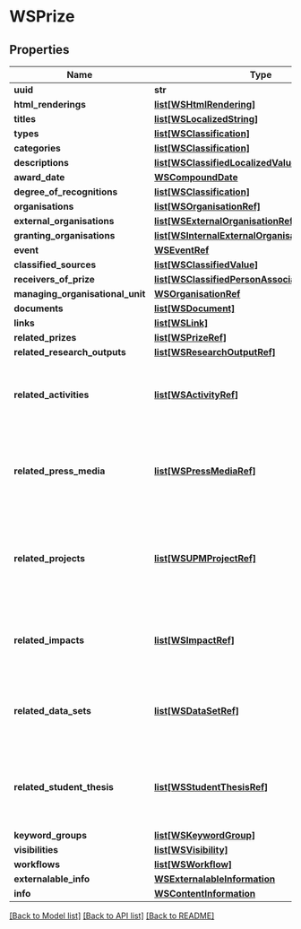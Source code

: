# WSPrize

## Properties
Name | Type | Description | Notes
------------ | ------------- | ------------- | -------------
**uuid** | **str** |  | [optional] 
**html_renderings** | [**list[WSHtmlRendering]**](WSHtmlRendering.md) |  | [optional] 
**titles** | [**list[WSLocalizedString]**](WSLocalizedString.md) |  | [optional] 
**types** | [**list[WSClassification]**](WSClassification.md) |  | [optional] 
**categories** | [**list[WSClassification]**](WSClassification.md) |  | [optional] 
**descriptions** | [**list[WSClassifiedLocalizedValue]**](WSClassifiedLocalizedValue.md) |  | [optional] 
**award_date** | [**WSCompoundDate**](WSCompoundDate.md) |  | [optional] 
**degree_of_recognitions** | [**list[WSClassification]**](WSClassification.md) |  | [optional] 
**organisations** | [**list[WSOrganisationRef]**](WSOrganisationRef.md) |  | [optional] 
**external_organisations** | [**list[WSExternalOrganisationRef]**](WSExternalOrganisationRef.md) |  | [optional] 
**granting_organisations** | [**list[WSInternalExternalOrganisationAssociation]**](WSInternalExternalOrganisationAssociation.md) |  | [optional] 
**event** | [**WSEventRef**](WSEventRef.md) |  | [optional] 
**classified_sources** | [**list[WSClassifiedValue]**](WSClassifiedValue.md) |  | [optional] 
**receivers_of_prize** | [**list[WSClassifiedPersonAssociation]**](WSClassifiedPersonAssociation.md) |  | [optional] 
**managing_organisational_unit** | [**WSOrganisationRef**](WSOrganisationRef.md) |  | [optional] 
**documents** | [**list[WSDocument]**](WSDocument.md) |  | [optional] 
**links** | [**list[WSLink]**](WSLink.md) |  | [optional] 
**related_prizes** | [**list[WSPrizeRef]**](WSPrizeRef.md) |  | [optional] 
**related_research_outputs** | [**list[WSResearchOutputRef]**](WSResearchOutputRef.md) |  | [optional] 
**related_activities** | [**list[WSActivityRef]**](WSActivityRef.md) | Only available when the Activity module is enabled | [optional] 
**related_press_media** | [**list[WSPressMediaRef]**](WSPressMediaRef.md) | Only available when the Press / Media module is enabled | [optional] 
**related_projects** | [**list[WSUPMProjectRef]**](WSUPMProjectRef.md) | Only available when the Unified Project Model module is enabled | [optional] 
**related_impacts** | [**list[WSImpactRef]**](WSImpactRef.md) | Only available when the Impact module is enabled | [optional] 
**related_data_sets** | [**list[WSDataSetRef]**](WSDataSetRef.md) | Only available when the DataSet module is enabled | [optional] 
**related_student_thesis** | [**list[WSStudentThesisRef]**](WSStudentThesisRef.md) | Only available when the Student Thesis module is enabled | [optional] 
**keyword_groups** | [**list[WSKeywordGroup]**](WSKeywordGroup.md) |  | [optional] 
**visibilities** | [**list[WSVisibility]**](WSVisibility.md) |  | [optional] 
**workflows** | [**list[WSWorkflow]**](WSWorkflow.md) |  | [optional] 
**externalable_info** | [**WSExternalableInformation**](WSExternalableInformation.md) |  | [optional] 
**info** | [**WSContentInformation**](WSContentInformation.md) |  | [optional] 

[[Back to Model list]](../README.md#documentation-for-models) [[Back to API list]](../README.md#documentation-for-api-endpoints) [[Back to README]](../README.md)


